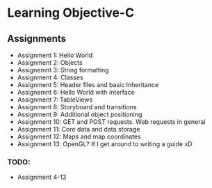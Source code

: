 # Learning Objective-C

## Assignments
* Assignment 1: Hello World
* Assignment 2: Objects
* Assignemnt 3: String formatting
* Assignment 4: Classes
* Assignment 5: Header files and basic Inheritance
* Assignemnt 6: Hello World with interface
* Assignment 7: TableViews
* Assignment 8: Storyboard and transitions
* Assignment 9: Additional object positioning
* Assignment 10: GET and POST requests. Web requests in general
* Assignment 11: Core data and data storage
* Assignment 12: Maps and map coordinates
* Assignment 13: OpenGL? If I get around to writing a guide xD

### TODO:
* Assignment 4-13
